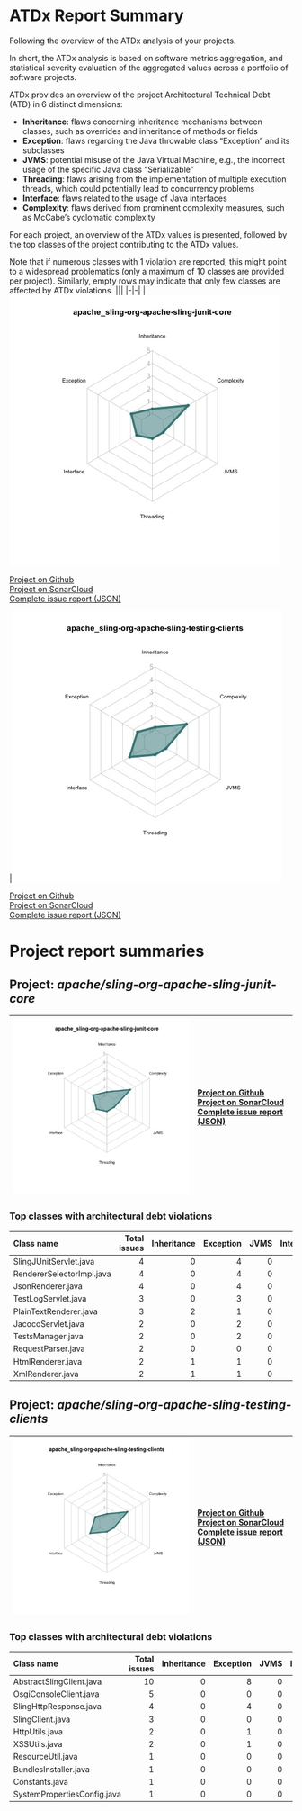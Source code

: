 # ATDx Report Summary
Following the overview of the ATDx analysis of your projects.

In short, the ATDx analysis is based on software metrics aggregation, and statistical severity evaluation of the aggregated values across a portfolio of software projects.

ATDx provides an overview of the project Architectural Technical Debt (ATD) in 6 distinct dimensions:
* **Inheritance**: flaws concerning inheritance mechanisms between classes, such as overrides and inheritance of methods or fields
* **Exception**: flaws regarding the Java throwable class “Exception” and its subclasses
* **JVMS**: potential misuse of the Java Virtual Machine, e.g., the incorrect usage of the specific Java class “Serializable”
* **Threading**: flaws arising from the implementation of multiple execution threads, which could potentially lead to concurrency problems
* **Interface**: flaws related to the usage of Java interfaces
* **Complexity**: flaws derived from prominent complexity measures, such as McCabe’s cyclomatic complexity

For each project, an overview of the ATDx values is presented, followed by the top classes of the project contributing to the ATDx values.

Note that if numerous classes with 1 violation are reported, this might point to a widespread problematics (only a maximum of 10 classes are provided per project). Similarly, empty rows may indicate that only few classes are affected by ATDx violations.
|||
|-|-|
|<img src="https://github.com/robertoverdecchia/ATDx_report_sandbox/blob/master/plots/apache_sling-org-apache-sling-junit-core.jpg"/> <p style="text-align:left">[Project on Github](https://github.com/apache/sling-org-apache-sling-junit-core) <br> [Project on SonarCloud ](https://sonarcloud.io/dashboard?id=apache_sling-org-apache-sling-junit-core) <br> [Complete issue report (JSON)](https://github.com/robertoverdecchia/ATDx_report_sandbox/blob/master/jsons/apache_sling-org-apache-sling-junit-core.json)</p>|<img src="https://github.com/robertoverdecchia/ATDx_report_sandbox/blob/master/plots/apache_sling-org-apache-sling-testing-clients.jpg"/> <p style="text-align:left">[Project on Github](https://github.com/apache/sling-org-apache-sling-testing-clients) <br> [Project on SonarCloud ](https://sonarcloud.io/dashboard?id=apache_sling-org-apache-sling-testing-clients) <br> [Complete issue report (JSON)](https://github.com/robertoverdecchia/ATDx_report_sandbox/blob/master/jsons/apache_sling-org-apache-sling-testing-clients.json)</p>
# Project report summaries
## Project: _apache/sling-org-apache-sling-junit-core_
|<img src="https://github.com/robertoverdecchia/ATDx_report_sandbox/blob/master/plots/apache_sling-org-apache-sling-junit-core.jpg"/>|<p style="text-align:left">[Project on Github](https://github.com/apache/sling-org-apache-sling-junit-core) <br> [Project on SonarCloud ](https://sonarcloud.io/dashboard?id=apache_sling-org-apache-sling-junit-core) <br> [Complete issue report (JSON)](https://github.com/robertoverdecchia/ATDx_report_sandbox/blob/master/jsons/apache_sling-org-apache-sling-junit-core.json)</p>
|-|-|
### Top classes with architectural debt violations
| Class name                |   Total issues |   Inheritance |   Exception |   JVMS |   Interface |   Threading |   Complexity | Fully qualified class name                                               |
|:--------------------------|---------------:|--------------:|------------:|-------:|------------:|------------:|-------------:|:-------------------------------------------------------------------------|
| SlingJUnitServlet.java    |              4 |             0 |           4 |      0 |           0 |           0 |            0 | src/main/java/org/apache/sling/junit/impl/servlet/SlingJUnitServlet.java |
| RendererSelectorImpl.java |              4 |             0 |           4 |      0 |           0 |           0 |            0 | src/main/java/org/apache/sling/junit/impl/RendererSelectorImpl.java      |
| JsonRenderer.java         |              4 |             0 |           4 |      0 |           0 |           0 |            0 | src/main/java/org/apache/sling/junit/impl/servlet/JsonRenderer.java      |
| TestLogServlet.java       |              3 |             0 |           3 |      0 |           0 |           0 |            0 | src/main/java/org/apache/sling/junit/impl/servlet/TestLogServlet.java    |
| PlainTextRenderer.java    |              3 |             2 |           1 |      0 |           0 |           0 |            0 | src/main/java/org/apache/sling/junit/impl/servlet/PlainTextRenderer.java |
| JacocoServlet.java        |              2 |             0 |           2 |      0 |           0 |           0 |            0 | src/main/java/org/apache/sling/junit/impl/servlet/JacocoServlet.java     |
| TestsManager.java         |              2 |             0 |           2 |      0 |           0 |           0 |            0 | src/main/java/org/apache/sling/junit/TestsManager.java                   |
| RequestParser.java        |              2 |             0 |           0 |      0 |           0 |           0 |            2 | src/main/java/org/apache/sling/junit/RequestParser.java                  |
| HtmlRenderer.java         |              2 |             1 |           1 |      0 |           0 |           0 |            0 | src/main/java/org/apache/sling/junit/impl/servlet/HtmlRenderer.java      |
| XmlRenderer.java          |              2 |             1 |           1 |      0 |           0 |           0 |            0 | src/main/java/org/apache/sling/junit/impl/servlet/XmlRenderer.java       |

## Project: _apache/sling-org-apache-sling-testing-clients_
|<img src="https://github.com/robertoverdecchia/ATDx_report_sandbox/blob/master/plots/apache_sling-org-apache-sling-testing-clients.jpg"/>|<p style="text-align:left">[Project on Github](https://github.com/apache/sling-org-apache-sling-testing-clients) <br> [Project on SonarCloud ](https://sonarcloud.io/dashboard?id=apache_sling-org-apache-sling-testing-clients) <br> [Complete issue report (JSON)](https://github.com/robertoverdecchia/ATDx_report_sandbox/blob/master/jsons/apache_sling-org-apache-sling-testing-clients.json)</p>
|-|-|
### Top classes with architectural debt violations
| Class name                  |   Total issues |   Inheritance |   Exception |   JVMS |   Interface |   Threading |   Complexity | Fully qualified class name                                                 |
|:----------------------------|---------------:|--------------:|------------:|-------:|------------:|------------:|-------------:|:---------------------------------------------------------------------------|
| AbstractSlingClient.java    |             10 |             0 |           8 |      0 |           2 |           0 |            0 | src/main/java/org/apache/sling/testing/clients/AbstractSlingClient.java    |
| OsgiConsoleClient.java      |              5 |             0 |           0 |      0 |           5 |           0 |            0 | src/main/java/org/apache/sling/testing/clients/osgi/OsgiConsoleClient.java |
| SlingHttpResponse.java      |              4 |             0 |           4 |      0 |           0 |           0 |            0 | src/main/java/org/apache/sling/testing/clients/SlingHttpResponse.java      |
| SlingClient.java            |              3 |             0 |           0 |      0 |           3 |           0 |            0 | src/main/java/org/apache/sling/testing/clients/SlingClient.java            |
| HttpUtils.java              |              2 |             0 |           1 |      0 |           1 |           0 |            0 | src/main/java/org/apache/sling/testing/clients/util/HttpUtils.java         |
| XSSUtils.java               |              2 |             0 |           1 |      0 |           1 |           0 |            0 | src/main/java/org/apache/sling/testing/clients/util/XSSUtils.java          |
| ResourceUtil.java           |              1 |             0 |           0 |      0 |           1 |           0 |            0 | src/main/java/org/apache/sling/testing/clients/util/ResourceUtil.java      |
| BundlesInstaller.java       |              1 |             0 |           0 |      0 |           1 |           0 |            0 | src/main/java/org/apache/sling/testing/clients/osgi/BundlesInstaller.java  |
| Constants.java              |              1 |             0 |           0 |      0 |           1 |           0 |            0 | src/main/java/org/apache/sling/testing/Constants.java                      |
| SystemPropertiesConfig.java |              1 |             0 |           0 |      0 |           1 |           0 |            0 | src/main/java/org/apache/sling/testing/clients/SystemPropertiesConfig.java |

